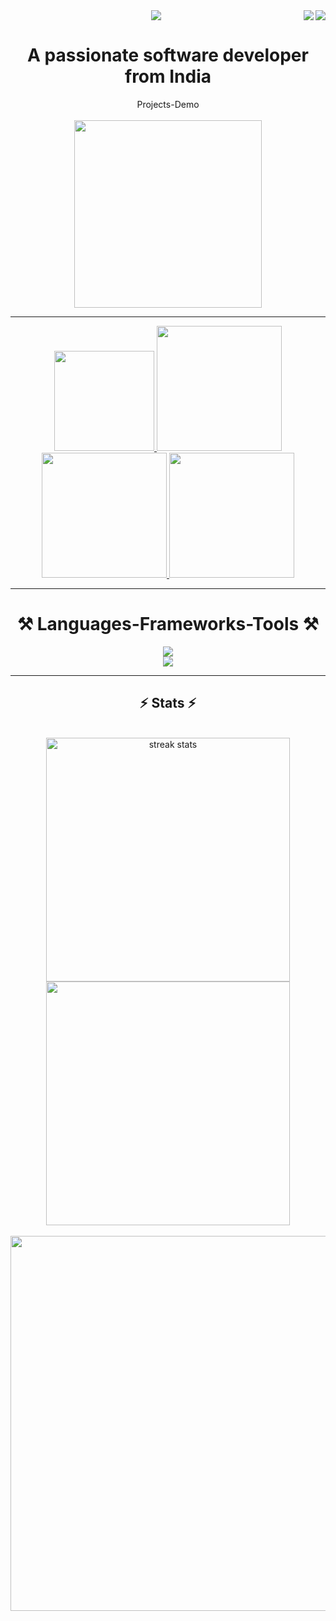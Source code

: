   <img align="right" src="https://wakatime.com/badge/user/018e92de-fd36-49db-920c-68aa5cee604c.svg" /> 
<img align="right" src="https://visitor-badge.laobi.icu/badge?page_id=Sangam5756.sangammundhe" />

<div align="center"> 
    <img src="https://readme-typing-svg.herokuapp.com/?font=Righteous&size=35&center=true&vCenter=true&width=500&height=70&du ration=4000&lines=Hi+There!+👋;+I'm+Sangam+Mundhe!;" />
</div>

<h1 align="center">A passionate software developer from India</h1>

<div align="center">
<div  align="center">Projects-Demo</div>
  <br/>
 <a  align="center" href="https://linktr.ee/sangamprojects" target="_blank">
    <img width="300" src="https://img.shields.io/badge/PROJECTS-black?style=for-the-badge&logo=linktree&logoColor=green" target="_blank" />
        </a>
    
</div>
<hr>




<div align="center">     
  <a href="mailto:sangammunde3@gmail.com">
    <img width="160" src="https://img.shields.io/badge/Gmail-333333?style=for-the-badge&logo=gmail&logoColor=red" />
  </a>  
  <a href="https://www.linkedin.com/in/sangammundhe" target="_blank">
        <img width="200" src="https://img.shields.io/badge/LinkedIn-0077B5?style=for-the-badge&logo=linkedin&logoColor=white" target="_blank" />
  </a>
  
  <a href="https://wakatime.com/@sangammundhe" target="_blank">
        <img width="200" src="https://img.shields.io/badge/wakatime-black?style=for-the-badge" target="_blank" />
  </a>                   
  
  <a href="https://sangammundhe5756.onrender.com/" target="_blank">
        <img width="200" src="https://img.shields.io/badge/PortFolio-red?style=for-the-badge" target="_blank" />
   </a>
   
</div>
<hr/>



<h1 style="underline:none" align="center">⚒️ Languages-Frameworks-Tools ⚒️</h1>
<div align="center">
  <img src="https://skillicons.dev/icons?i=aws,mongodb,html,javascript,express,git,cpp,java,css,linux" />
<br>
<img src="https://skillicons.dev/icons?i=bootstrap,mysql,nginx,nodejs,postgresql,postman,python,react,redux,tailwind,typescript" />


</div>
<hr/>
<h2 align="center">⚡ Stats ⚡</h2>
<br>
<div align=center>
  <img width=390 src="https://streak-stats.demolab.com?user=Sangam5756&theme=dark&date_format=j%20M%5B%20Y%5D" alt="streak stats"/>

  <img width=390 src="https://leetcode.card.workers.dev/sangammunde3?theme=dark&font=baloo&extension=null&theme=dark"/>
    <br>
    <br>
  <img  width=800 height=600 src="https://wakatime.com/share/@sangammundhe/e8516248-30ab-4b62-8302-7724b68e5f9e.svg"/>
    
</div>
